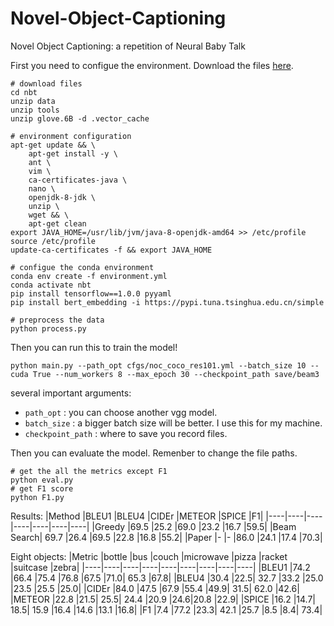 # Novel-Object-Captioning
Novel Object Captioning: a repetition of Neural Baby Talk

First you need to configue the environment. Download the files [here](https://pan.baidu.com/s/1ufBi-aEtRwPX46j4MDBmAw?pwd=c22p).
```
# download files
cd nbt
unzip data
unzip tools
unzip glove.6B -d .vector_cache

# environment configuration
apt-get update && \
    apt-get install -y \
    ant \
    vim \
    ca-certificates-java \
    nano \
    openjdk-8-jdk \
    unzip \
    wget && \
    apt-get clean
export JAVA_HOME=/usr/lib/jvm/java-8-openjdk-amd64 >> /etc/profile
source /etc/profile
update-ca-certificates -f && export JAVA_HOME

# configue the conda environment
conda env create -f environment.yml
conda activate nbt
pip install tensorflow==1.0.0 pyyaml
pip install bert_embedding -i https://pypi.tuna.tsinghua.edu.cn/simple

# preprocess the data
python process.py
```

Then you can run this to train the model!
```
python main.py --path_opt cfgs/noc_coco_res101.yml --batch_size 10 --cuda True --num_workers 8 --max_epoch 30 --checkpoint_path save/beam3
```
several important arguments:
- `path_opt` : you can choose another vgg model.
- `batch_size` : a bigger batch size will be better. I use this for my machine.
- `checkpoint_path` : where to save you record files.

Then you can evaluate the model. Remenber to change the file paths.
```
# get the all the metrics except F1
python eval.py 
# get F1 score
python F1.py
```

Results:
|Method |BLEU1 |BLEU4 |CIDEr |METEOR |SPICE |F1|
|----|----|----|----|----|----|----|
|Greedy |69.5 |25.2 |69.0 |23.2 |16.7 |59.5|
|Beam Search| 69.7 |26.4 |69.5 |22.8 |16.8 |55.2|
|Paper |- |- |86.0 |24.1 |17.4 |70.3|

Eight objects:
|Metric |bottle |bus |couch |microwave |pizza |racket |suitcase |zebra|
|----|----|----|----|----|----|----|----|----|
|BLEU1 |74.2 |66.4 |75.4 |76.8 |67.5 |71.0| 65.3 |67.8|
|BLEU4 |30.4 |22.5| 32.7 |33.2 |25.0 |23.5 |25.5 |25.0|
|CIDEr |84.0 |47.5 |67.9 |55.4 |49.9| 31.5| 62.0 |42.6|
|METEOR |22.8 |21.5| 25.5| 24.4 |20.9 |24.6|20.8 |22.9|
|SPICE |16.2 |14.7| 18.5| 15.9 |16.4 |14.6 |13.1 |16.8|
|F1 |7.4 |77.2 |23.3| 42.1 |25.7 |8.5 |8.4| 73.4|

